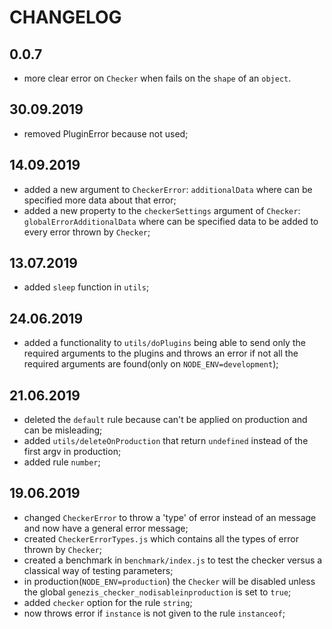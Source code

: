 # CHANGELOG

## 0.0.7

- more clear error on `Checker` when fails on the `shape` of an `object`.

## 30.09.2019

- removed PluginError because not used;

## 14.09.2019

- added a new argument to `CheckerError`: `additionalData` where can be specified more data about that error;
- added a new property to the `checkerSettings` argument of `Checker`: `globalErrorAdditionalData` where can be
specified data to be added to every error thrown by `Checker`;

## 13.07.2019

- added `sleep` function in `utils`;

## 24.06.2019

- added a functionality to `utils/doPlugins` being able to send only the required arguments to the plugins and throws an
error if not all the required arguments are found(only on `NODE_ENV=development`);

## 21.06.2019

- deleted the `default` rule because can't be applied on production and can be misleading;
- added `utils/deleteOnProduction` that return `undefined` instead of the first argv in production;
- added rule `number`;

## 19.06.2019

- changed `CheckerError` to throw a 'type' of error instead of an message and now have a general error message;
- created `CheckerErrorTypes.js` which contains all the types of error thrown by `Checker`;
- created a benchmark in `benchmark/index.js` to test the checker versus a classical way of testing parameters;
- in production(`NODE_ENV=production`) the `Checker` will be disabled unless the global `genezis_checker_nodisableinproduction` is set to `true`;
- added `checker` option for the rule `string`;
- now throws error if `instance` is not given to the rule `instanceof`;
